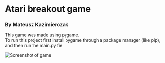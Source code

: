 # Atari breakout game
### By Mateusz Kazimierczak

This game was made using pygame.  
To run this project first install pygame through a package manager (like pip), and then run the main.py fie

![Screenshot of game](https://i.ibb.co/BwmqHhR/Screenshot-30.png)
